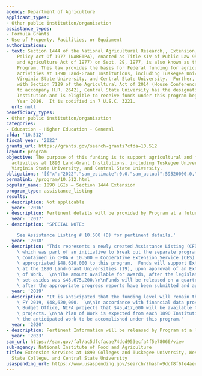 ```yaml
---
agency: Department of Agriculture
applicant_types:
- Other public institution/organization
assistance_types:
- Formula Grants
- Use of Property, Facilities, or Equipment
authorizations:
- text: Section 1444 of the National Agricultural Research,, Extension, and Teaching
    Policy Act Of 1977 (NARETPA), enacted as Title XIV of Public Law 95–113 (The Food
    and Agriculture Act of 1977) on Sept. 29, 1977, is also known as the Section 1444
    Program. This law provides the basis for Federal funding for agricultural extension
    activities at 1890 Land-Grant Institutions, including Tuskegee University, West
    Virginia State University, and Central State University.  Further, in accordance
    with Section 7129 of the Agricultural Act of 2014 (House Conference Report 113-333,
    to accompany H.R. 2642), Central State University has the designation as an 1890
    Institution and is eligible to receive funds under this program beginning in Fiscal
    Year 2016.  It is codified in 7 U.S.C. 3221.
  url: null
beneficiary_types:
- Other public institution/organization
categories:
- Education - Higher Education - General
cfda: '10.512'
fiscal_year: '2022'
grants_url: https://grants.gov/search-grants?cfda=10.512
layout: program
objective: The purpose of this funding is to support agricultural and forestry extension
  activities at 1890 Land-Grant Institutions, including Tuskegee University, West
  Virginia State University, and Central State University.
obligations: '[{"x":"2022","sam_estimate":0.0,"sam_actual":59520000.0,"usa_spending_actual":60791690.92},{"x":"2023","sam_estimate":62400000.0,"sam_actual":0.0,"usa_spending_actual":69092174.23},{"x":"2024","sam_estimate":69120000.0,"sam_actual":0.0,"usa_spending_actual":69028064.98}]'
permalink: /program/10.512.html
popular_name: 1890 LGIs – Section 1444 Extension
program_type: assistance_listing
results:
- description: Not applicable
  year: '2016'
- description: Pertinent details will be provided by Program at a future date.
  year: '2017'
- description: 'SPECIAL NOTE:

    See Assistance Listing # 10.500 (D) for pertinent details.'
  year: '2018'
- description: "This represents a newly created Assistance Listing (CFDA) number,\
    \ which was part of an initiative to break out the separate programs formerly\
    \ contained in CFDA # 10.500 – Cooperative Extension Service (CES). \n\nCongress\
    \ appropriated $48,620,000 to this program.  Funds will support Extension activities\
    \ at the 1890 Land-Grant Universities (19), upon approval of an Extension Plan\
    \ of Work.  \n\nThe amount available for awards, after the legislatively authorized/mandated\
    \ set-asides was $46,675,200.\n\nFunds will be released on a quarterly basis and\
    \ after the appropriate progress reports have been submitted and approved."
  year: '2019'
- description: "It is anticipated that the funding level will remain the same as in\
    \ FY 2019, $48,620,000.  \n\nIn accordance with financial data provided by the\
    \ Budget Office, NIFA projects that $45,417,600 will be available to fund similar\
    \ projects. \n\nA Plan of Work is expected from each 1890 Institution describing\
    \ the anticipated work to be accomplished under this program."
  year: '2020'
- description: Pertinent Information will be released by Program at a later date.
  year: '2023'
sam_url: https://sam.gov/fal/ac5dfcfacae74dcd953ecfa4f5e78066/view
sub-agency: National Institute of Food and Agriculture
title: Extension Services at 1890 Colleges and Tuskegee University, West Virginia
  State College, and Central State University
usaspending_url: https://www.usaspending.gov/search/?hash=9dcf8f6fe4aee5807bd5f252b248a5f5
---
```

